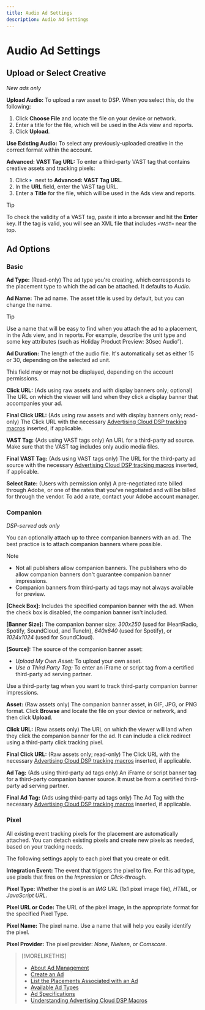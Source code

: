 ```yaml
---
title: Audio Ad Settings
description: Audio Ad Settings
---
```


# Audio Ad Settings

## Upload or Select Creative

*New ads only*

**Upload Audio:** To upload a raw asset to DSP. When you select this, do the following:

1. Click **Choose File** and locate the file on your device or network.
1. Enter a title for the file, which will be used in the Ads view and reports.
1. Click **Upload**.

**Use Existing Audio:** To select any previously-uploaded creative in the correct format within the account.

**Advanced: VAST Tag URL:** To enter a third-party VAST tag that contains creative assets and tracking pixels:

1. Click ![arrow](/help/dsp/assets/compressed.png) next to **Advanced: VAST Tag URL**.
1. In the **URL** field, enter the VAST tag URL.
1. Enter a **Title** for the file, which will be used in the Ads view and reports.

>[!TIP]
>
> To check the validity of a VAST tag, paste it into a browser and hit the **Enter** key. If the tag is valid, you will see an XML file that includes `<VAST>` near the top.

## Ad Options

### Basic

**Ad Type:** (Read-only) The ad type you're creating, which corresponds to the placement type to which the ad can be attached. It defaults to *Audio*.

**Ad Name:** The ad name. The asset title is used by default, but you can change the name.

>[!TIP]
>
> Use a name that will be easy to find when you attach the ad to a placement, in the Ads view, and in reports. For example, describe the unit type and some key attributes (such as Holiday Product Preview: 30sec Audio”).

**Ad Duration:** The length of the audio file. It's automatically set as either 15 or 30, depending on the selected ad unit.

This field may or may not be displayed, depending on the account permissions.

**Click URL:** (Ads using raw assets and with display banners only; optional) The URL on which the viewer will land when they click a display banner that accompanies your ad.

**Final Click URL:** (Ads using raw assets and with display banners only; read-only) The Click URL with the necessary [Advertising Cloud DSP tracking macros](/help/dsp/campaign-management/macros.md) inserted, if applicable.

**VAST Tag:** (Ads using VAST tags only) An URL for a third-party ad source. Make sure that the VAST tag includes only audio media files.

**Final VAST Tag:** (Ads using VAST tags only) The URL for the third-party ad source with the necessary [Advertising Cloud DSP tracking macros](/help/dsp/campaign-management/macros.md) inserted, if applicable.

**Select Rate:** (Users with permission only) A pre-negotiated rate billed through Adobe, or one of the rates that you've negotiated and will be billed for through the vendor. To add a rate, contact your Adobe account manager.

### Companion

*DSP-served ads only*

You can optionally attach up to three companion banners with an ad. The best practice is to attach companion banners where possible.

>[!NOTE]
>
>* Not all publishers allow companion banners. The publishers who do allow companion banners don't guarantee companion banner impressions.
>* Companion banners from third-party ad tags may not always available for preview.

**\[Check Box\]:** Includes the specified companion banner with the ad. When the check box is disabled, the companion banner isn't included.

**\[Banner Size\]:** The companion banner size: *300x250* (used for iHeartRadio, Spotify, SoundCloud, and TuneIn), *640x640* (used for Spotify), or *1024x1024* (used for SoundCloud).

**\[Source\]:** The source of the companion banner asset:

* *Upload My Own Asset:* To upload your own asset.
* *Use a Third Party Tag:* To enter an iFrame or script tag from a certified third-party ad serving partner.

Use a third-party tag when you want to track third-party companion banner impressions.

**Asset:** (Raw assets only) The companion banner asset, in GIF, JPG, or PNG format. Click **Browse** and locate the file on your device or network, and then click **Upload**.

**Click URL:** (Raw assets only) The URL on which the viewer will land when they click the companion banner for the ad. It can include a click redirect using a third-party click tracking pixel.

**Final Click URL:** (Raw assets only; read-only) The Click URL with the necessary [Advertising Cloud DSP tracking macros](/help/dsp/campaign-management/macros.md) inserted, if applicable.

**Ad Tag:** (Ads using third-party ad tags only) An iFrame or script banner tag for a third-party companion banner source. It must be from a certified third-party ad serving partner.

**Final Ad Tag:** (Ads using third-party ad tags only) The Ad Tag with the necessary [Advertising Cloud DSP tracking macros](/help/dsp/campaign-management/macros.md) inserted, if applicable.

### Pixel

All existing event tracking pixels for the placement are automatically attached. You can detach existing pixels and create new pixels as needed, based on your tracking needs.

The following settings apply to each pixel that you create or edit.

**Integration Event:** The event that triggers the pixel to fire. For this ad type, use pixels that fires on the *Impression* or *Click-through*.

**Pixel Type:** Whether the pixel is an *IMG URL* (1x1 pixel image file), *HTML*, or *JavaScript URL*.

**Pixel URL or Code:** The URL of the pixel image, in the appropriate format for the specified Pixel Type.

**Pixel Name:** The pixel name. Use a name that will help you easily identify the pixel.

**Pixel Provider:** The pixel provider: *None*, *Nielsen*, or *Comscore*.

>[!MORELIKETHIS]
>
>* [About Ad Management](ad-about.md)
>* [Create an Ad](ad-create.md)
>* [List the Placements Associated with an Ad](/help/dsp/campaign-management/ads/ad-list-placements.md)
>* [Available Ad Types](ad-types.md)
>* [Ad Specifications](/help/dsp/assets/ad-specs.pdf)
>* [Understanding Advertising Cloud DSP Macros](/help/dsp/campaign-management/macros.md)
